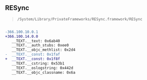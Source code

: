 ## RESync

> `/System/Library/PrivateFrameworks/RESync.framework/RESync`

```diff

-366.100.10.0.1
+366.100.14.0.0
   __TEXT.__text: 0x6ab40
   __TEXT.__auth_stubs: 0xee0
   __TEXT.__objc_methlist: 0x2d4
-  __TEXT.__const: 0x1faf
+  __TEXT.__const: 0x1f8f
   __TEXT.__cstring: 0x53b1
   __TEXT.__oslogstring: 0x442d
   __TEXT.__objc_classname: 0x6a

```
